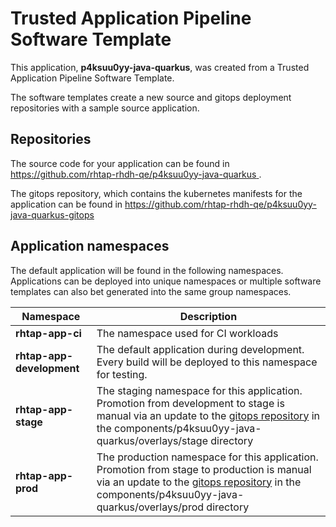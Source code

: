 # Trusted Application Pipeline Software Template

This application, **p4ksuu0yy-java-quarkus**, was created from a Trusted Application Pipeline Software Template.

The software templates create a new source and gitops deployment repositories with a sample source application. 

## Repositories

The source code for your application can be found in [https://github.com/rhtap-rhdh-qe/p4ksuu0yy-java-quarkus ](https://github.com/rhtap-rhdh-qe/p4ksuu0yy-java-quarkus ).
 
The gitops repository, which contains the kubernetes manifests for the application can be found in 
[https://github.com/rhtap-rhdh-qe/p4ksuu0yy-java-quarkus-gitops ](https://github.com/rhtap-rhdh-qe/p4ksuu0yy-java-quarkus-gitops ) 

## Application namespaces 

The default application will be found in the following namespaces. Applications can be deployed into unique namespaces or multiple software templates can also bet generated into the same group namespaces.  

|  Namespace   |  Description   |  
| -------- | -------- |
| **rhtap-app-ci** | The namespace used for CI workloads |
| **rhtap-app-development** | The default application during development. Every build will be deployed to this namespace for testing. |
| **rhtap-app-stage** | The staging namespace for this application. Promotion from development to stage is manual via an update to the [gitops repository](https://github.com/rhtap-rhdh-qe/p4ksuu0yy-java-quarkus-gitops ) in the components/p4ksuu0yy-java-quarkus/overlays/stage directory |
| **rhtap-app-prod** | The production namespace for this application. Promotion from stage to production is manual via an update to the [gitops repository](https://github.com/rhtap-rhdh-qe/p4ksuu0yy-java-quarkus-gitops ) in the components/p4ksuu0yy-java-quarkus/overlays/prod directory |